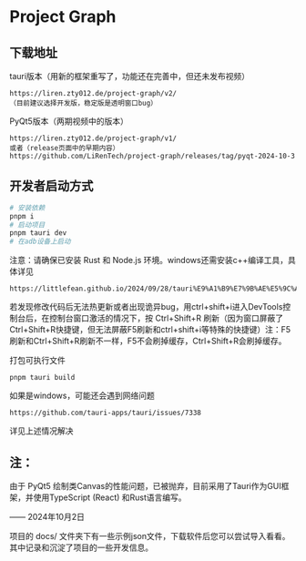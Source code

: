# Project Graph

## 下载地址

tauri版本（用新的框架重写了，功能还在完善中，但还未发布视频）

```
https://liren.zty012.de/project-graph/v2/
（目前建议选择开发版，稳定版是透明窗口bug）
```

PyQt5版本（两期视频中的版本）

```
https://liren.zty012.de/project-graph/v1/
或者（release页面中的早期内容）
https://github.com/LiRenTech/project-graph/releases/tag/pyqt-2024-10-3
```

## 开发者启动方式

```bash
# 安装依赖
pnpm i
# 启动项目
pnpm tauri dev
# 在adb设备上启动
```

注意：请确保已安装 Rust 和 Node.js 环境。windows还需安装c++编译工具，具体详见

```
https://littlefean.github.io/2024/09/28/tauri%E9%A1%B9%E7%9B%AE%E5%9C%A8windows%E4%B8%8A%E7%9A%84%E5%BC%80%E5%8F%91%E8%B8%A9%E5%9D%91/
```

若发现修改代码后无法热更新或者出现诡异bug，用ctrl+shift+i进入DevTools控制台后，在控制台窗口激活的情况下，按 Ctrl+Shift+R 刷新（因为窗口屏蔽了Ctrl+Shift+R快捷键，但无法屏蔽F5刷新和ctrl+shift+i等特殊的快捷键）注：F5刷新和Ctrl+Shift+R刷新不一样，F5不会刷掉缓存，Ctrl+Shift+R会刷掉缓存。

打包可执行文件

```
pnpm tauri build
```

如果是windows，可能还会遇到网络问题

```
https://github.com/tauri-apps/tauri/issues/7338
```

详见上述情况解决

## 注：

由于 PyQt5 绘制类Canvas的性能问题，已被抛弃，目前采用了Tauri作为GUI框架，并使用TypeScript (React) 和Rust语言编写。

—— 2024年10月2日

项目的 docs/ 文件夹下有一些示例json文件，下载软件后您可以尝试导入看看。其中记录和沉淀了项目的一些开发信息。